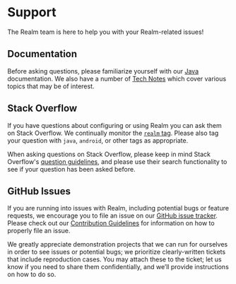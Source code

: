 # Support

The Realm team is here to help you with your Realm-related issues!

## Documentation

Before asking questions, please familiarize yourself with our [Java](https://docs.mongodb.com/realm/sdk/android/) documentation. We also have a number of [Tech Notes](https://realm.io/docs/tech-notes/) which cover various topics that may be of interest.

## Stack Overflow

If you have questions about configuring or using Realm you can ask them on Stack Overflow. We continually monitor the [`realm` tag](https://stackoverflow.com/tags/realm). Please also tag your question with `java`, `android`, or other tags as appropriate.

When asking questions on Stack Overflow, please keep in mind Stack Overflow's [question guidelines](https://stackoverflow.com/help/how-to-ask), and please use their search functionality to see if your question has been asked before.

## GitHub Issues

If you are running into issues with Realm, including potential bugs or feature requests, we encourage you to file an issue on our [GitHub issue tracker](https://github.com/realm/realm-java/issues). Please check out our [Contribution Guidelines](CONTRIBUTING.md) for information on how to properly file an issue.

We greatly appreciate demonstration projects that we can run for ourselves in order to see issues or potential bugs; we prioritize clearly-written tickets that include reproduction cases. You may attach these to the ticket; let us know if you need to share them confidentially, and we’ll provide instructions on how to do so.
